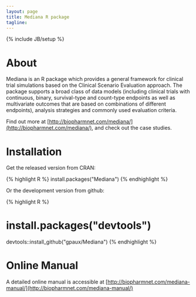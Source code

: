 ```yaml
---
layout: page
title: Mediana R package
tagline:
---
```

{% include JB/setup %}

# About
Mediana is an R package which provides a general framework for clinical trial simulations based on the Clinical Scenario Evaluation approach. The package supports a broad class of data models (including clinical trials with continuous, binary, survival-type and count-type endpoints as well as multivariate outcomes that are based on combinations of different endpoints), analysis strategies and commonly used evaluation criteria.

Find out more at [http://biopharmnet.com/mediana/](http://biopharmnet.com/mediana/), and check out the case studies.

# Installation

Get the released version from CRAN:

{% highlight R %}
install.packages("Mediana")
{% endhighlight %}

Or the development version from github:

{% highlight R %}
# install.packages("devtools")
devtools::install_github("gpaux/Mediana")
{% endhighlight %}

# Online Manual

A detailed online manual is accessible at [http://biopharmnet.com/mediana-manual/](http://biopharmnet.com/mediana-manual/)